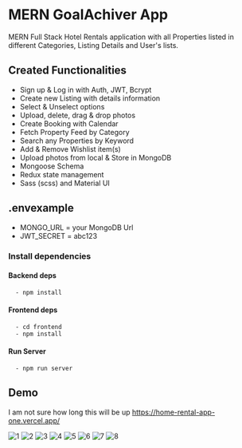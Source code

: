 # MERN GoalAchiver App
MERN Full Stack Hotel Rentals application with all Properties listed in different Categories, Listing Details and User's lists.

## Created Functionalities
- Sign up & Log in with Auth, JWT, Bcrypt
- Create new Listing with details information
- Select & Unselect options
- Upload, delete, drag & drop photos
- Create Booking with Calendar
- Fetch Property Feed by Category
- Search any Properties by Keyword
- Add & Remove Wishlist item(s)
- Upload photos from local & Store in MongoDB
- Mongoose Schema
- Redux state management
- Sass (scss) and Material UI

## .envexample
  - MONGO_URL = your MongoDB Url
  - JWT_SECRET = abc123

### Install dependencies
#### Backend deps
      - npm install

#### Frontend deps
      - cd frontend 
      - npm install

#### Run Server
      - npm run server

## Demo
I am not sure how long this will be up https://home-rental-app-one.vercel.app/

![1](https://github.com/ALPMadhuranga/Hotel-Booking-App/assets/71040816/4e05386c-6285-438e-9fce-851b00e88221)
![2](https://github.com/ALPMadhuranga/Hotel-Booking-App/assets/71040816/98817f40-866b-40af-bb9d-c05c6bd0bfaa)
![3](https://github.com/ALPMadhuranga/Hotel-Booking-App/assets/71040816/246152c7-7bd9-474d-8574-f318596a56c0)
![4](https://github.com/ALPMadhuranga/Hotel-Booking-App/assets/71040816/d34428c7-6ae3-4ae3-ab7b-21c9a7c34375)
![5](https://github.com/ALPMadhuranga/Hotel-Booking-App/assets/71040816/f466fe01-c4c9-4345-8f46-fe05e2664d16)
![6](https://github.com/ALPMadhuranga/Hotel-Booking-App/assets/71040816/eb311661-86f6-48b9-a97c-0e21c427b512)
![7](https://github.com/ALPMadhuranga/Hotel-Booking-App/assets/71040816/8e2eec06-a3ec-49f5-8a07-1e9e1b88518e)
![8](https://github.com/ALPMadhuranga/Hotel-Booking-App/assets/71040816/b194b2b8-b406-46d7-bc6e-14815c02d57d)
